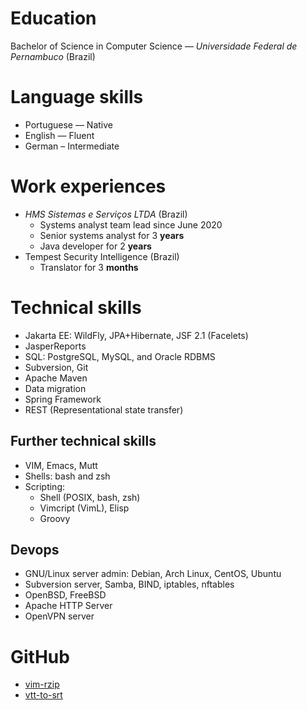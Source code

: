 # Education

Bachelor of Science in Computer Science — *Universidade Federal de Pernambuco* (Brazil)

# Language skills

- Portuguese — Native
- English — Fluent
- German – Intermediate

# Work experiences

- *HMS Sistemas e Serviços LTDA* (Brazil)
  - Systems analyst team lead since June 2020
  - Senior systems analyst for 3 **years**
  - Java developer for 2 **years**
- Tempest Security Intelligence (Brazil)
  - Translator for 3 **months**

# Technical skills

- Jakarta EE: WildFly, JPA+Hibernate, JSF 2.1 (Facelets)
- JasperReports
- SQL: PostgreSQL, MySQL, and Oracle RDBMS
- Subversion, Git
- Apache Maven
- Data migration
- Spring Framework
- REST (Representational state transfer)

## Further technical skills

- VIM, Emacs, Mutt
- Shells: bash and zsh
- Scripting:
  - Shell (POSIX, bash, zsh)
  - Vimcript (VimL), Elisp
  - Groovy

## Devops

- GNU/Linux server admin: Debian, Arch Linux,  CentOS, Ubuntu
- Subversion server, Samba, BIND, iptables, nftables
- OpenBSD, FreeBSD
- Apache HTTP Server
- OpenVPN server

# GitHub
  - [vim-rzip](https://github.com/lbrayner/vim-rzip)
  - [vtt-to-srt](https://github.com/lbrayner/vtt-to-srt)
